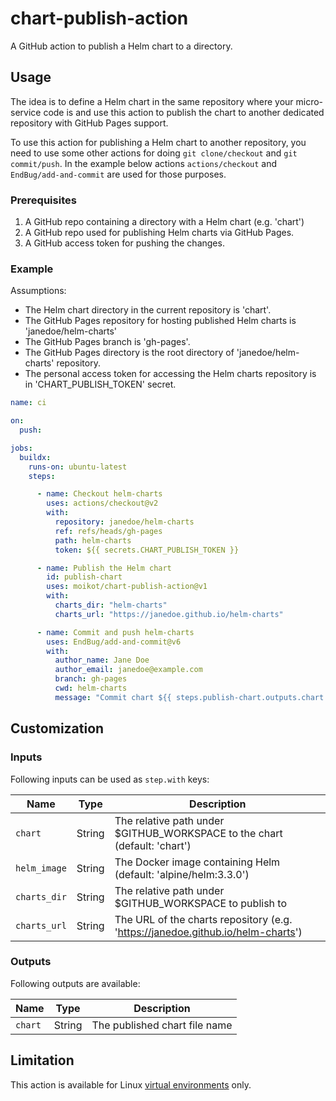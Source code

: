 # chart-publish-action

A GitHub action to publish a Helm chart to a directory.

## Usage

The idea is to define a Helm chart in the same repository where your micro-service code is and use this action to publish the chart to another dedicated repository with GitHub Pages support.

To use this action for publishing a Helm chart to another repository, you need to use some other actions for doing `git clone/checkout` and `git commit/push`. In the example below actions `actions/checkout` and `EndBug/add-and-commit` are used for those purposes.

### Prerequisites

1. A GitHub repo containing a directory with a Helm chart (e.g. 'chart')
1. A GitHub repo used for publishing Helm charts via GitHub Pages.
1. A GitHub access token for pushing the changes.

### Example

Assumptions:

* The Helm chart directory in the current repository is 'chart'.
* The GitHub Pages repository for hosting published Helm charts is 'janedoe/helm-charts'
* The GitHub Pages branch is 'gh-pages'.
* The GitHub Pages directory is the root directory of 'janedoe/helm-charts' repository.
* The personal access token for accessing the Helm charts repository is in 'CHART_PUBLISH_TOKEN' secret.

```yaml
name: ci

on:
  push:

jobs:
  buildx:
    runs-on: ubuntu-latest
    steps:

      - name: Checkout helm-charts
        uses: actions/checkout@v2
        with:
          repository: janedoe/helm-charts
          ref: refs/heads/gh-pages
          path: helm-charts
          token: ${{ secrets.CHART_PUBLISH_TOKEN }}

      - name: Publish the Helm chart
        id: publish-chart
        uses: moikot/chart-publish-action@v1
        with:
          charts_dir: "helm-charts"
          charts_url: "https://janedoe.github.io/helm-charts"

      - name: Commit and push helm-charts
        uses: EndBug/add-and-commit@v6
        with:
          author_name: Jane Doe
          author_email: janedoe@example.com
          branch: gh-pages
          cwd: helm-charts
          message: "Commit chart ${{ steps.publish-chart.outputs.chart }}"
```

## Customization

### Inputs

Following inputs can be used as `step.with` keys:

| Name               | Type    | Description                       |
|--------------------|---------|-----------------------------------|
| `chart`          | String  | The relative path under $GITHUB_WORKSPACE to the chart (default: 'chart') |
| `helm_image`           | String  | The Docker image containing Helm (default: 'alpine/helm:3.3.0') |
| `charts_dir`      | String     | The relative path under $GITHUB_WORKSPACE to publish to |
| `charts_url`  | String  | The URL of the charts repository (e.g. 'https://janedoe.github.io/helm-charts') |

### Outputs

Following outputs are available:

| Name          | Type    | Description                           |
|---------------|---------|---------------------------------------|
| `chart`        | String  | The published chart file name |

## Limitation

This action is available for Linux [virtual environments](https://docs.github.com/en/actions/reference/virtual-environments-for-github-hosted-runners#supported-virtual-environments-and-hardware-resources) only.